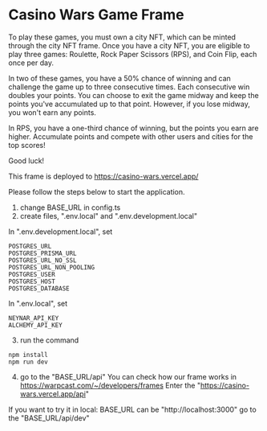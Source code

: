 # Casino Wars Game Frame

To play these games, you must own a city NFT, which can be minted through the city NFT frame. Once you have a city NFT, you are eligible to play three games: Roulette, Rock Paper Scissors (RPS), and Coin Flip, each once per day.

In two of these games, you have a 50% chance of winning and can challenge the game up to three consecutive times. Each consecutive win doubles your points. You can choose to exit the game midway and keep the points you've accumulated up to that point. However, if you lose midway, you won't earn any points.

In RPS, you have a one-third chance of winning, but the points you earn are higher. Accumulate points and compete with other users and cities for the top scores!

Good luck!



This frame is deployed to https://casino-wars.vercel.app/

Please follow the steps below to start the application.

1. change BASE_URL in config.ts
2. create files, ".env.local" and ".env.development.local"

In ".env.development.local", set
```
POSTGRES_URL
POSTGRES_PRISMA_URL
POSTGRES_URL_NO_SSL
POSTGRES_URL_NON_POOLING
POSTGRES_USER
POSTGRES_HOST
POSTGRES_DATABASE
```

In ".env.local", set
```
NEYNAR_API_KEY
ALCHEMY_API_KEY
```

3. run the command
```
npm install
npm run dev
```

4. go to the "BASE_URL/api"
You can check how our frame works in https://warpcast.com/~/developers/frames
Enter the "https://casino-wars.vercel.app/api" 

If you want to try it in local:
BASE_URL can be "http://localhost:3000"
go to the "BASE_URL/api/dev"